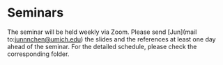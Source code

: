 # Seminars
The seminar will be held weekly via Zoom. Please send [Jun](mail to:junnnchen@umich.edu) the slides and the references at least one day ahead of the seminar.
For the detailed schedule, please check the corresponding folder.


